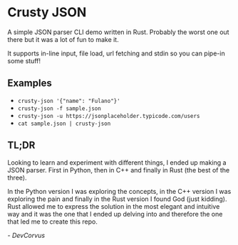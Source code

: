 # Crusty JSON

A simple JSON parser CLI demo written in Rust. Probably the worst one out there but it was a lot of fun to make it.

It supports in-line input, file load, url fetching and stdin so you can pipe-in some stuff!

## Examples

- `crusty-json '{"name": "Fulano"}'`
- `crusty-json -f sample.json`
- `crusty-json -u https://jsonplaceholder.typicode.com/users`
- `cat sample.json | crusty-json`

## TL;DR

Looking to learn and experiment with different things, I ended up making a JSON parser. First in Python, then in C++ and finally in Rust (the best of the three).

In the Python version I was exploring the concepts, in the C++ version I was exploring the pain and finally in the Rust version I found God (just kidding). Rust allowed me to express the solution in the most elegant and intuitive way and it was the one that I ended up delving into and therefore the one that led me to create this repo.

_\- DevCorvus_
